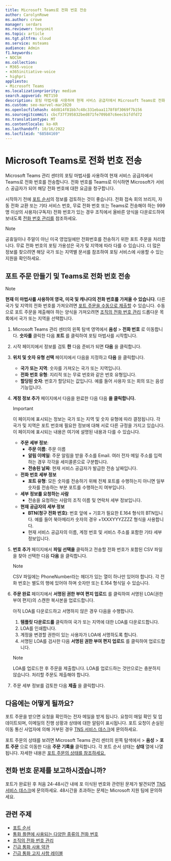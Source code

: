 ```yaml
---
title: Microsoft Teams로 전화 번호 전송
author: CarolynRowe
ms.author: crowe
manager: serdars
ms.reviewer: tonysmit
ms.topic: article
ms.tgt.pltfrm: cloud
ms.service: msteams
audience: Admin
f1.keywords:
- NOCSH
ms.collection:
- M365-voice
- m365initiative-voice
- highpri
appliesto:
- Microsoft Teams
ms.localizationpriority: medium
search.appverid: MET150
description: 포팅 마법사를 사용하여 현재 서비스 공급자에서 Microsoft Teams로 전화 번호를 전송하는 방법을 알아봅니다.
ms.custom: seo-marvel-mar2020
ms.openlocfilehash: 4dd814f81bb7c48c331ebaa1178f8f3069f7b156
ms.sourcegitcommit: cbcf37f395832bed871fe709b87c6eecb1fdfd72
ms.translationtype: MT
ms.contentlocale: ko-KR
ms.lasthandoff: 10/16/2022
ms.locfileid: "68584169"
---
```

# <a name="transfer-phone-numbers-to-microsoft-teams"></a>Microsoft Teams로 전화 번호 전송

Microsoft Teams 관리 센터의 포팅 마법사를 사용하여 현재 서비스 공급자에서 Teams로 전화 번호를 전송합니다. 전화 번호를 Teams로 이식하면 Microsoft가 서비스 공급자가 되어 해당 전화 번호에 대한 요금을 청구합니다.

시작하기 전에 [포트 순서](port-order-overview.md)의 정보를 검토하는 것이 좋습니다. 전화 접속 회의 브리지, 자동 전화 교환 또는 기타 서비스 번호, 무료 전화 번호 또는 Teams로 전송해야 하는 999명 이상의 사용자(구독자) 전화 번호가 있는 경우 조직에서 올바른 양식을 다운로드하여 보내도록 [전화 번호 관리를](../manage-phone-numbers-for-your-organization/manage-phone-numbers-for-your-organization.md) 참조하세요.

  > [!NOTE]
  > 공휴일이나 주말이 아닌 미국 영업일에만 전화번호를 전송하기 위한 포트 주문을 처리합니다.
  > 무료 전화 번호의 포팅 가용성은 국가 및 지역에 따라 다를 수 있습니다. 더 많은 정보를 찾으려면 해당 국가 또는 지역별 문서를 참조하여 포팅 서비스에 사용할 수 있는 지원을 확인하세요.

## <a name="create-a-port-order-and-transfer-your-phone-numbers-to-teams"></a>포트 주문 만들기 및 Teams로 전화 번호 전송

> [!NOTE]
> **현재 이 마법사를 사용하여 영국, 미국 및 캐나다의 전화 번호를 가져올 수 있습니다**. 다른 국가 및 지역의 전화 번호를 가져오려면 [포트 주문을 수동으로 제출할](manually-submit-port-order.md) 수 있습니다. 수동으로 포트 주문을 제출해야 하는 양식을 가져오려면 [조직의 전화 번호 관리](../manage-phone-numbers-for-your-organization/manage-phone-numbers-for-your-organization.md) 드롭다운 목록에서 국가 또는 지역을 선택합니다.

1. Microsoft Teams 관리 센터의 왼쪽 탐색 영역에서 **음성** > **전화 번호** 로 이동합니다. **숫자를** 클릭한 다음 **포트** 를 클릭하여 포팅 마법사를 시작합니다.
2. 시작 페이지에서 정보를 검토 **한** 다음 준비가 되면 **다음** 을 클릭합니다.
3. **위치 및 숫자 유형 선택** 페이지에서 다음을 지정하고 **다음** 을 클릭합니다.

    - **국가 또는 지역**: 숫자를 가져오는 국가 또는 지역입니다.
    - **전화 번호 유형**: 지리적 또는 무료 번호와 같은 번호 유형입니다.
    - **할당된 숫자**: 번호가 할당되는 값입니다. 예를 들어 사용자 또는 회의 또는 음성 기능입니다.

4. **계정 정보 추가** 페이지에서 다음을 완료한 다음 다음 **을 클릭합니다.**

    > [!IMPORTANT]
    > 이 페이지에 표시되는 정보는 국가 또는 지역 및 숫자 유형에 따라 결정됩니다. 각 국가 및 지역은 포트 번호에 필요한 정보에 대해 서로 다른 규정을 가지고 있습니다. 이 페이지에 표시되는 내용은 여기에 설명된 내용과 다를 수 있습니다.

    - **주문 세부 정보**: 
        - **주문 이름**: 주문 이름
        - **알림 이메일**: 주문 알림을 받을 주소를 Email. 여러 전자 메일 주소를 입력하는 경우 각각을 세미콜론으로 구분합니다.
        - **전송된 날짜**: 현재 서비스 공급자가 발급한 전송 날짜입니다.
    - **전화 번호 세부 정보**
        - **포트 유형**: 모든 숫자를 전송하기 위해 전체 포트를 수행하는지 아니면 일부 숫자를 전송하는 부분 포트를 수행하는지 여부입니다.
    - **세부 정보를 요청하는 사람**  
        - 전송을 요청하는 사람의 조직 이름 및 연락처 세부 정보입니다.
    - **현재 공급자의 세부 정보**
        - **BTN(청구 전화 번호)**: 번호 앞에 + 기호가 필요한 E.164 형식의 BTN입니다. 예를 들어 북아메리카 숫자의 경우 +1XXXYYYZZZZ 형식을 사용합니다.
        - 현재 서비스 공급자의 이름, 계정 번호 및 서비스 주소를 포함한 기타 세부 정보입니다.
            
5. **번호 추가** 페이지에서 **파일 선택을** 클릭하고 전송할 전화 번호가 포함된 CSV 파일을 찾아 선택한 다음 **다음** 을 클릭합니다.  

    > [!NOTE]
    > CSV 파일에는 PhoneNumber라는 헤더가 있는 열이 하나만 있어야 합니다. 각 전화 번호는 별도의 행에 있어야 하며 숫자만 또는 E.164 형식일 수 있습니다.

6. **주문 완료** 페이지에서 **서명된 권한 부여 편지 업로드** 를 클릭하여 서명된 LOA(권한 부여 편지)의 스캔한 복사본을 업로드합니다.

    아직 LOA를 다운로드하고 서명하지 않은 경우 다음을 수행합니다.
    
    1. **템플릿 다운로드를** 클릭하여 국가 또는 지역에 대한 LOA를 다운로드합니다. 
    2. LOA를 인쇄합니다.
    3. 계정을 변경할 권한이 있는 사용자가 LOA에 서명하도록 합니다.
    4. 서명된 LOA를 검사한 다음 **서명된 권한 부여 편지 업로드** 를 클릭하여 업로드합니다.

    > [!NOTE]
    > LOA를 업로드한 후 주문을 제출합니다. LOA를 업로드하는 것만으로는 충분하지 않습니다. 처리할 주문도 제출해야 합니다.

7. 주문 세부 정보를 검토한 다음 **제출** 을 클릭합니다.


## <a name="what-happens-next"></a>다음에는 어떻게 될까요?

포트 주문을 받으면 요청을 확인하는 전자 메일을 받게 됩니다. 요청이 매일 확인 및 업데이트되며, 이메일의 진행 상황과 상태에 대한 알림이 표시됩니다. 포트 요청이 손실된 이동 통신 사업자에 의해 거부된 경우 [TNS 서비스 데스크](../manage-phone-numbers-for-your-organization/contact-tns-service-desk.md)에 문의하세요.

포트 주문의 상태를 보려면 Microsoft Teams 관리 센터의 왼쪽 탐색에서 > **음성** > **포트 주문** 으로 이동한 다음 **주문 기록을** 클릭합니다. 각 포트 순서 상태는 **상태** 열에 나열됩니다. 자세한 내용은 [포트 주문의 상태를 참조하세요.](port-order-status.md)


## <a name="reporting-telephone-number-issues"></a>전화 번호 문제를 보고하시겠습니까?
포트가 완료된 후 처음 24-48시간 내에 포 이식된 번호와 관련된 문제가 발견되면 [TNS 서비스 데스크](../manage-phone-numbers-for-your-organization/contact-tns-service-desk.md)에 문의하세요. 48시간을 초과하는 문제는 Microsoft 지원 팀에 문의하세요.

## <a name="related-topics"></a>관련 주제

- [포트 순서](port-order-overview.md)
- [통화 플랜에 사용되는 다양한 종류의 전화 번호](../different-kinds-of-phone-numbers-used-for-calling-plans.md)
- [조직의 전화 번호 관리](../manage-phone-numbers-for-your-organization/manage-phone-numbers-for-your-organization.md)
- [긴급 통화 사용 약관](../emergency-calling-terms-and-conditions.md)
- [긴급 통화 고지 사항 레이블](https://github.com/MicrosoftDocs/OfficeDocs-SkypeForBusiness/blob/live/Teams/downloads/emergency-calling/emergency-calling-label-(en-us)-(v.1.0).zip?raw=true)

